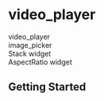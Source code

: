 # video_player

video_player  
image_picker  
Stack widget  
AspectRatio widget

## Getting Started
